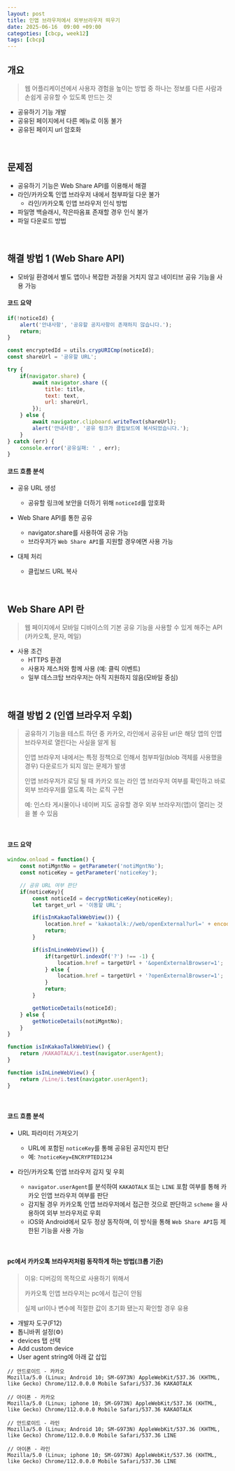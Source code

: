```yaml
---
layout: post
title: 인앱 브라우저에서 외부브라우저 띄우기
date: 2025-06-16  09:00 +09:00
categoties: [cbcp, week12]
tags: [cbcp]
---
```


## 개요

> 웹 어플리케이션에서 사용자 경험을 높이는 방법 중 하나는 정보를 다른 사람과 손쉽게 공유할 수 있도록 만드는 것

- 공유하기 기능 개발
- 공유된 페이지에서 다른 메뉴로 이동 불가
- 공유된 페이지 url 암호화

<br>

## 문제점

- 공유하기 기능은 Web Share API를 이용해서 해결
- 라인/카카오톡 인앱 브라우저 내에서 첨부파일 다운 불가
  - 라인/카카오톡 인앱 브라우저 인식 방법
- 파일명 백슬래시, 작은따옴표 존재할 경우 인식 불가
- 파일 다운로드 방법

<br>

## 해결 방법 1 (Web Share API)

- 모바일 환경에서 별도 앱이나 복잡한 과정을 거치지 않고 네이티브 공유 기능을 사용 가능


#### 코드 요약
```js
if(!noticeId) {
    alert('안내사항', '공유할 공지사항이 존재하지 않습니다.');
    return;
}

const encryptedId = utils.crypURICmp(noticeId);
const shareUrl = '공유할 URL';

try {
    if(navigator.share) {
        await navigator.share ({
            title: title,
            text: text,
            url: shareUrl,
        });
    } else {
        await navigator.clipboard.writeText(shareUrl);
        alert('안내사항', '공유 링크가 클립보드에 복사되었습니다.');
    }
} catch (err) {
    console.error('공유실패: ' , err);
}
```

#### 코드 흐름 분석

- 공유 URL 생성
  - 공유할 링크에 보안을 더하기 위해 `noticeId`를 암호화

- Web Share API를 통한 공유
  - navigator.share를 사용하여 공유 가능
  - 브라우저가 `Web Share API`를 지원할 경우에면 사용 가능

- 대체 처리
  - 클립보드 URL 복사

<br>

## Web Share API 란

> 웹 페이지에서 모바일 디바이스의 기본 공유 기능을 사용할 수 있게 해주는 API (카카오톡, 문자, 메일)

- 사용 조건
  - HTTPS 환경
  - 사용자 제스처와 함께 사용 (예: 클릭 이벤트)
  - 일부 데스크탑 브라우저는 아직 지원하지 않음(모바일 중심)

<br>

## 해결 방법 2 (인앱 브라우저 우회)

> 공유하기 기능을 테스트 하던 중 카카오, 라인에서 공유된 url은 해당 앱의 인앱 브라우저로 열린다는 사실을 알게 됨
>
> 인앱 브라우저 내에서는 특정 정책으로 인해서 첨부파일(blob 객체를 사용했을 경우) 다운로드가 되지 않는 문제가 발생
>
> 인앱 브라우저가 로딩 될 때 카카오 또는 라인 앱 브라우저 여부를 확인하고 바로 외부 브라우저를 열도록 하는 로직 구현
>
> 예: 인스타 게시물이나 네이버 지도 공유할 경우 외부 브라우저(앱)이 열리는 것을 볼 수 있음

<br>

#### 코드 요약

```js
window.onload = function() {
    const notiMgntNo = getParameter('notiMgntNo');
    const noticeKey = getParameter('noticeKey');

    // 공유 URL 여부 판단
    if(noticeKey){
        const noticeId = decryptNoticeKey(noticeKey);
        let target_url = '이동할 URL';

        if(isInKakaoTalkWebView()) {
            location.href = 'kakaotalk://web/openExternal?url=' + encodeURIComponent(targetUrl);
            return;
        }

        if(isInLineWebView()) {
            if(targetUrl.indexOf('?') !== -1) {
                location.href = targetUrl + '&openExternalBrowser=1';
            } else {
                location.href = targetUrl + '?openExternalBrowser=1';
            }
            return;
        }

        getNoticeDetails(noticeId);
    } else {
        getNoticeDetails(notiMgntNo);
    }
}

function isInKakaoTalkWebView() {
    return /KAKAOTALK/i.test(navigator.userAgent);
}

function isInLineWebView() {
    return /Line/i.test(navigator.userAgent);
}
```

<br>

#### 코드 흐름 분석

- URL 파라미터 가져오기
  - URL에 포함된 `noticeKey`를 통해 공유된 공지인지 판단
  - 예: `?noticeKey=ENCRYPTED1234`

- 라인/카카오톡 인앱 브라우저 감지 및 우회
  - `navigator.userAgent`를 분석하여 `KAKAOTALK` 또는 `LINE` 포함 여부를 통해 카카오 인앱 브라우저 여부를 판단
  - 감지될 경우 카카오톡 인앱 브라우저에서 접근한 것으로 판단하고 `scheme` 을 사용하여 외부 브라우저로 우회
  - iOS와 Android에서 모두 정상 동작하며, 이 방식을 통해 `Web Share API`등 제한된 기능을 사용 가능

<br>

#### pc에서 카카오톡 브라우저처럼 동작하게 하는 방법(크롭 기준)

> 이유: 디버깅의 목적으로 사용하기 위해서
> 
> 카카오톡 인앱 브라우저는 pc에서 접근이 안됨
> 
> 실제 url이나 변수에 적절한 값이 초기화 됐는지 확인할 경우 유용

- 개발자 도구(F12)
- 톱니바퀴 설정(⚙️)
- devices 탭 선택
- Add custom device
- User agent string에 아래 값 삽입

```init
// 안드로이드 - 카카오
Mozilla/5.0 (Linux; Android 10; SM-G973N) AppleWebKit/537.36 (KHTML, like Gecko) Chrome/112.0.0.0 Mobile Safari/537.36 KAKAOTALK

// 아이폰 - 카카오 
Mozilla/5.0 (Linux; iphone 10; SM-G973N) AppleWebKit/537.36 (KHTML, like Gecko) Chrome/112.0.0.0 Mobile Safari/537.36 KAKAOTALK

// 안드로이드 - 라인
Mozilla/5.0 (Linux; Android 10; SM-G973N) AppleWebKit/537.36 (KHTML, like Gecko) Chrome/112.0.0.0 Mobile Safari/537.36 LINE

// 아이폰 - 라인
Mozilla/5.0 (Linux; iphone 10; SM-G973N) AppleWebKit/537.36 (KHTML, like Gecko) Chrome/112.0.0.0 Mobile Safari/537.36 LINE
```

<br>

